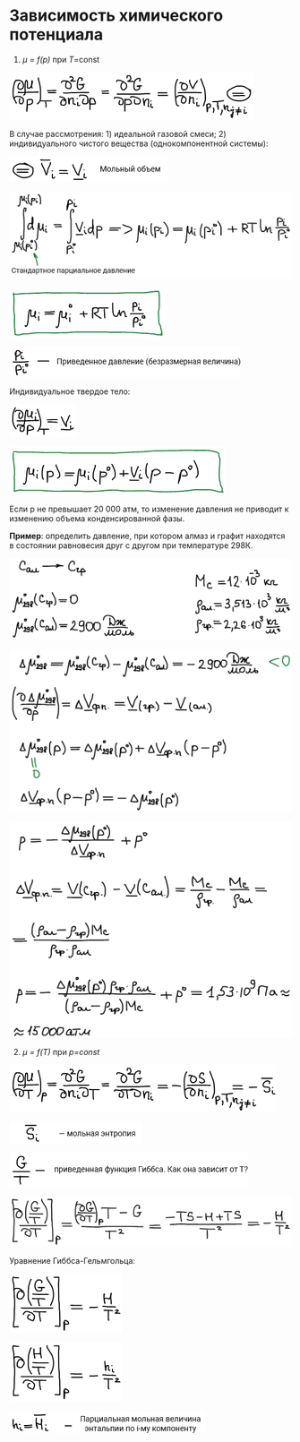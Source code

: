 # Зависимость химического потенциала

1) *μ = f(p)* при *T*=const

![](../images/fh/zavisimost-himicheskogo-potenciala/1_clip_image001.png)

В случае рассмотрения: 1) идеальной газовой смеси; 2) индивидуального чистого вещества (однокомпонентной системы):

![](../images/fh/zavisimost-himicheskogo-potenciala/1_clip_image001_0000.png)

![](../images/fh/zavisimost-himicheskogo-potenciala/1_clip_image001_0001.png)

![](../images/fh/zavisimost-himicheskogo-potenciala/1_clip_image001_0002.png)

![](../images/fh/zavisimost-himicheskogo-potenciala/1_clip_image001_0003.png)

Индивидуальное твердое тело:

![](../images/fh/zavisimost-himicheskogo-potenciala/1_clip_image001_0004.png)

![](../images/fh/zavisimost-himicheskogo-potenciala/1_clip_image001_0005.png)

Если p не превышает 20 000 атм, то изменение давления не приводит к изменению объема конденсированной фазы.

**Пример**: определить давление, при котором алмаз и графит находятся в состоянии равновесия друг с другом при температуре 298К.

![](../images/fh/zavisimost-himicheskogo-potenciala/1_clip_image001_0006.png)

![](../images/fh/zavisimost-himicheskogo-potenciala/1_clip_image001_0007.png)

![](../images/fh/zavisimost-himicheskogo-potenciala/1_clip_image001_0008.png)

2) *μ = f(T)* при *p=const*

![](../images/fh/zavisimost-himicheskogo-potenciala/1_clip_image001_0009.png)

![](../images/fh/zavisimost-himicheskogo-potenciala/1_clip_image001_0010.png)

![](../images/fh/zavisimost-himicheskogo-potenciala/1_clip_image001_0011.png)

![](../images/fh/zavisimost-himicheskogo-potenciala/1_clip_image001_0012.png)

Уравнение Гиббса-Гельмгольца:

![](../images/fh/zavisimost-himicheskogo-potenciala/1_clip_image001_0013.png)

![](../images/fh/zavisimost-himicheskogo-potenciala/1_clip_image001_0014.png)

![](../images/fh/zavisimost-himicheskogo-potenciala/1_clip_image001_0015.png)

